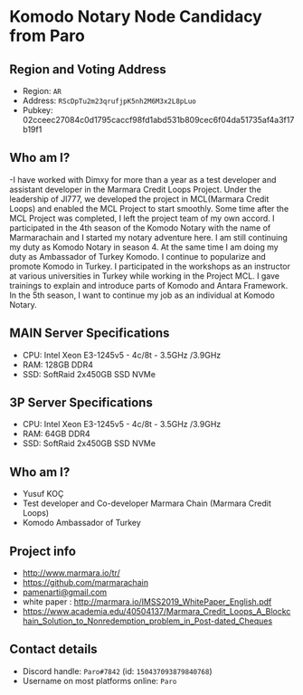 # Komodo Notary Node Candidacy from Paro

## Region and Voting Address

- Region: `AR`
- Address: `RScDpTu2m23qrufjpK5nh2M6M3x2L8pLuo`
- Pubkey: 02cceec27084c0d1795caccf98fd1abd531b809cec6f04da51735af4a3f17b19f1


## Who am I?

-I have worked with Dimxy for more than a year as a test developer and assistant developer in the Marmara Credit Loops Project. Under the leadership of Jl777, we developed the project in MCL(Marmara Credit Loops) and enabled the MCL Project to start smoothly. Some time after the MCL Project was completed, I left the project team of my own accord. I participated in the 4th season of the Komodo Notary with the name of Marmarachain and I started my notary adventure here. I am still continuing my duty as Komodo Notary in season 4. At the same time I am doing my duty as Ambassador of Turkey Komodo. I continue to popularize and promote Komodo in Turkey. I participated in the workshops as an instructor at various universities in Turkey while working in the Project MCL. I gave trainings to explain and introduce parts of Komodo and Antara Framework. In the 5th season, I want to continue my job as an individual at Komodo Notary.

## MAIN Server Specifications  

- CPU:  Intel  Xeon E3-1245v5 - 4c/8t - 3.5GHz /3.9GHz
- RAM:  128GB DDR4
- SSD:  SoftRaid 2x450GB SSD NVMe

## 3P Server Specifications  

- CPU:  Intel  Xeon E3-1245v5 - 4c/8t - 3.5GHz /3.9GHz
- RAM:  64GB DDR4
- SSD:  SoftRaid 2x450GB SSD NVMe



## Who am I?

- Yusuf KOÇ
- Test developer and Co-developer Marmara Chain (Marmara Credit Loops)
- Komodo Ambassador of Turkey


## Project info

- http://www.marmara.io/tr/
- https://github.com/marmarachain
- pamenarti@gmail.com
- white paper : http://marmara.io/IMSS2019_WhitePaper_English.pdf
- https://www.academia.edu/40504137/Marmara_Credit_Loops_A_Blockchain_Solution_to_Nonredemption_problem_in_Post-dated_Cheques

## Contact details

- Discord handle: `Paro#7842` (id: `150437093879840768`)
- Username on most platforms online: `Paro`
